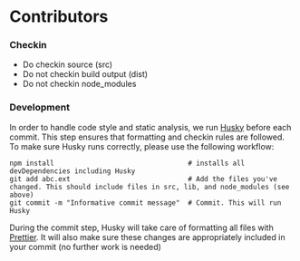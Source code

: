 # Contributors

### Checkin

- Do checkin source (src)
- Do not checkin build output (dist)
- Do not checkin node_modules

### Development

In order to handle code style and static analysis, we run [Husky](https://github.com/typicode/husky) before each commit.
This step ensures that formatting and checkin rules are followed. To make sure Husky runs correctly, please use the
following workflow:

```
npm install                                 # installs all devDependencies including Husky
git add abc.ext                             # Add the files you've changed. This should include files in src, lib, and node_modules (see above)
git commit -m "Informative commit message"  # Commit. This will run Husky
```

During the commit step, Husky will take care of formatting all files with [Prettier](https://github.com/prettier/prettier).
It will also make sure these changes are appropriately included in your commit (no further work is needed)
